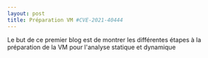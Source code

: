 ```yaml
---
layout: post
title: Préparation VM #CVE-2021-40444
---
```


Le but de ce premier blog est de montrer les différentes étapes à la préparation de la VM pour l'analyse statique et dynamique

